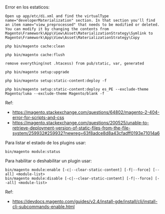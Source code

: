 






Error en los estaticos:

```
Open up app/etc/di.xml and find the virtualType name="developerMaterialization" section. In that section you'll find an item name="view_preprocessed" that needs to be modified or deleted. You can modify it by changing the contents from Magento\Framework\App\View\Asset\MaterializationStrategy\Symlink to Magento\Framework\App\View\Asset\MaterializationStrategy\Copy

php bin/magento cache:clean

php bin/magento cache:flush

remove everything(not .htacess) from pub/static, var, generated

php bin/magento setup:upgrade

php bin/magento setup:static-content:deploy -f

php bin/magento setup:static-content:deploy es_PE --exclude-theme Magento/luma --exclude-theme Magento/blank -f
```
Ref:
- https://magento.stackexchange.com/questions/64802/magento-2-404-error-for-scripts-and-css
- https://magento.stackexchange.com/questions/200525/unable-to-retrieve-deployment-version-of-static-files-from-the-file-system/259932#259932?newreg=63f8adce8d8a43cfadff0193e71014a6




Para listar el estado de los plugins usar:
```
bin/magento module:status
```
Para habilitar o deshabilitar un plugin usar:
```
bin/magento module:enable [-c|--clear-static-content] [-f|--force] [--all] <module-list>
bin/magento module:disable [-c|--clear-static-content] [-f|--force] [--all] <module-list>
```

Ref:
- https://devdocs.magento.com/guides/v2.4/install-gde/install/cli/install-cli-subcommands-enable.html
